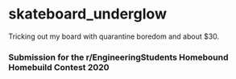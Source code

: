 # skateboard_underglow
Tricking out my board with quarantine boredom and about $30.

<h3>Submission for the r/EngineeringStudents Homebound Homebuild Contest 2020</h3>
